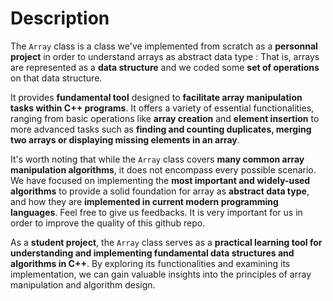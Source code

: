 # Description 

The `Array` class is a class we've implemented from scratch as a **personnal project** in order to understand arrays as abstract data type : That is, arrays are represented as a **data structure** and we coded some **set of operations** on that data structure. 

It provides **fundamental tool** designed to **facilitate array manipulation tasks within C++ programs**. It offers a variety of essential functionalities, ranging from basic operations like **array creation** and **element insertion** to more advanced tasks such as **finding and counting duplicates, merging two arrays or displaying missing elements in an array**.

It's worth noting that while the `Array` class covers **many common array manipulation algorithms**, it does not encompass every possible scenario. We have focused on implementing the **most important and widely-used algorithms** to provide a solid foundation for array as **abstract data type**, and how they are **implemented in current modern programming languages**. Feel free to give us feedbacks. It is very important for us in order to improve the quality of this github repo.

As a **student project**, the `Array` class serves as a **practical learning tool for understanding and implementing fundamental data structures and algorithms in C++**. By exploring its functionalities and examining its implementation, we can gain valuable insights into the principles of array manipulation and algorithm design.

